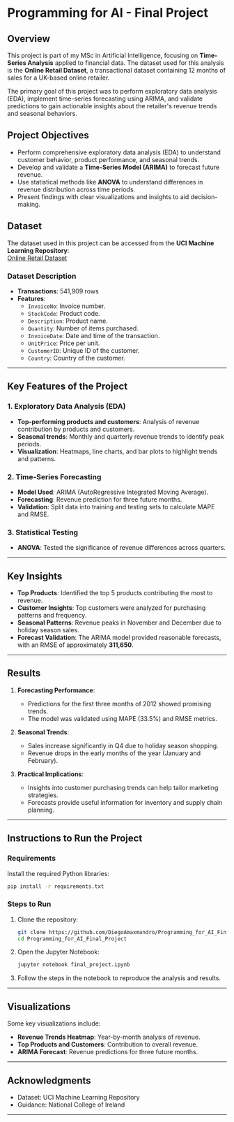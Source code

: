 # Programming for AI - Final Project

## Overview

This project is part of my MSc in Artificial Intelligence, focusing on **Time-Series Analysis** applied to financial data. The dataset used for this analysis is the **Online Retail Dataset**, a transactional dataset containing 12 months of sales for a UK-based online retailer. 

The primary goal of this project was to perform exploratory data analysis (EDA), implement time-series forecasting using ARIMA, and validate predictions to gain actionable insights about the retailer's revenue trends and seasonal behaviors.

## Project Objectives

- Perform comprehensive exploratory data analysis (EDA) to understand customer behavior, product performance, and seasonal trends.
- Develop and validate a **Time-Series Model (ARIMA)** to forecast future revenue.
- Use statistical methods like **ANOVA** to understand differences in revenue distribution across time periods.
- Present findings with clear visualizations and insights to aid decision-making.

## Dataset

The dataset used in this project can be accessed from the **UCI Machine Learning Repository**:  
[Online Retail Dataset](https://archive.ics.uci.edu/ml/datasets/online+retail)

### Dataset Description

- **Transactions**: 541,909 rows
- **Features**: 
  - `InvoiceNo`: Invoice number.
  - `StockCode`: Product code.
  - `Description`: Product name.
  - `Quantity`: Number of items purchased.
  - `InvoiceDate`: Date and time of the transaction.
  - `UnitPrice`: Price per unit.
  - `CustomerID`: Unique ID of the customer.
  - `Country`: Country of the customer.

---

## Key Features of the Project

### 1. **Exploratory Data Analysis (EDA)**

- **Top-performing products and customers**: Analysis of revenue contribution by products and customers.
- **Seasonal trends**: Monthly and quarterly revenue trends to identify peak periods.
- **Visualization**: Heatmaps, line charts, and bar plots to highlight trends and patterns.

### 2. **Time-Series Forecasting**

- **Model Used**: ARIMA (AutoRegressive Integrated Moving Average).
- **Forecasting**: Revenue prediction for three future months.
- **Validation**: Split data into training and testing sets to calculate MAPE and RMSE.

### 3. **Statistical Testing**

- **ANOVA**: Tested the significance of revenue differences across quarters.

---

## Key Insights

- **Top Products**: Identified the top 5 products contributing the most to revenue.
- **Customer Insights**: Top customers were analyzed for purchasing patterns and frequency.
- **Seasonal Patterns**: Revenue peaks in November and December due to holiday season sales.
- **Forecast Validation**: The ARIMA model provided reasonable forecasts, with an RMSE of approximately **311,650**.

---

## Results

1. **Forecasting Performance**:
   - Predictions for the first three months of 2012 showed promising trends.
   - The model was validated using MAPE (33.5%) and RMSE metrics.

2. **Seasonal Trends**:
   - Sales increase significantly in Q4 due to holiday season shopping.
   - Revenue drops in the early months of the year (January and February).

3. **Practical Implications**:
   - Insights into customer purchasing trends can help tailor marketing strategies.
   - Forecasts provide useful information for inventory and supply chain planning.

---

## Instructions to Run the Project

### Requirements

Install the required Python libraries:
```bash
pip install -r requirements.txt
```

### Steps to Run

1. Clone the repository:
   ```bash
   git clone https://github.com/DiegoAmaxmandro/Programming_for_AI_Final_Project.git
   cd Programming_for_AI_Final_Project
   ```

2. Open the Jupyter Notebook:
   ```bash
   jupyter notebook final_project.ipynb
   ```

3. Follow the steps in the notebook to reproduce the analysis and results.

---

## Visualizations

Some key visualizations include:

- **Revenue Trends Heatmap**: Year-by-month analysis of revenue.
- **Top Products and Customers**: Contribution to overall revenue.
- **ARIMA Forecast**: Revenue predictions for three future months.

---

## Acknowledgments

- Dataset: UCI Machine Learning Repository
- Guidance: National College of Ireland

---
